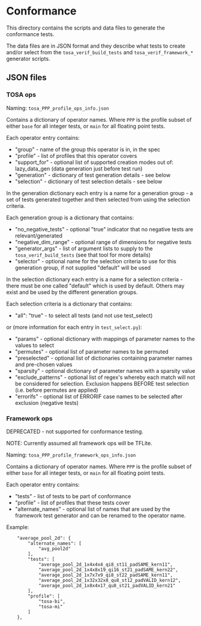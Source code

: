 # Conformance

This directory contains the scripts and data files to generate the conformance tests.

The data files are in JSON format and they describe what tests to create and/or select from the `tosa_verif_build_tests` and `tosa_verif_framework_*` generator scripts.

## JSON files

### TOSA ops

Naming: `tosa_PPP_profile_ops_info.json`

Contains a dictionary of operator names.
Where `PPP` is the profile subset of either `base` for all integer tests, or `main` for all floating point tests.

Each operator entry contains:

* "group" - name of the group this operator is in, in the spec
* "profile" - list of profiles that this operator covers
* "support_for" - optional list of supported creation modes out of: lazy_data_gen (data generation just before test run)
* "generation" - dictionary of test generation details - see below
* "selection" - dictionary of test selection details - see below

In the generation dictionary each entry is a name for a generation group -
a set of tests generated together and then selected from using the selection
criteria.

Each generation group is a dictionary that contains:

* "no_negative_tests" - optional "true" indicator that no negative tests are relevant/generated
* "negative_dim_range" - optional range of dimensions for negative tests
* "generator_args" - list of argument lists to supply to the `tosa_verif_build_tests` (see that tool for more details)
* "selector" - optional name for the selection criteria to use for this generation group, if not supplied "default" will be used

In the selection dictionary each entry is a name for a selection criteria - there must be one called "default" which is used by default. Others may exist and be used by the different generation groups.

Each selection criteria is a dictionary that contains:

* "all": "true" - to select all tests (and not use test_select)

or (more information for each entry in `test_select.py`):

* "params" - optional dictionary with mappings of parameter names to the values to select
* "permutes" - optional list of parameter names to be permuted
* "preselected" - optional list of dictionaries containing parameter names and pre-chosen values
* "sparsity" - optional dictionary of parameter names with a sparsity value
* "exclude_patterns" - optional list of regex's whereby each match will not be considered for selection. Exclusion happens BEFORE test selection (i.e.
before permutes are applied)
* "errorifs" - optional list of ERRORIF case names to be selected after exclusion (negative tests)

### Framework ops

DEPRECATED - not supported for conformance testing.

NOTE: Currently assumed all framework ops will be TFLite.

Naming: `tosa_PPP_profile_framework_ops_info.json`

Contains a dictionary of operator names.
Where `PPP` is the profile subset of either `base` for all integer tests, or `main` for all floating point tests.

Each operator entry contains:

* "tests" - list of tests to be part of conformance
* "profile" - list of profiles that these tests cover
* "alternate_names" - optional list of names that are used by the framework test generator and can be renamed to the operator name.

Example:
```
    "average_pool_2d": {
        "alternate_names": [
            "avg_pool2d"
        ],
        "tests": [
            "average_pool_2d_1x4x4x4_qi8_st11_padSAME_kern11",
            "average_pool_2d_1x4x8x19_qi16_st21_padSAME_kern22",
            "average_pool_2d_1x7x7x9_qi8_st22_padSAME_kern11",
            "average_pool_2d_1x32x32x8_qu8_st12_padVALID_kern12",
            "average_pool_2d_1x8x4x17_qu8_st21_padVALID_kern21"
        ],
        "profile": [
            "tosa-bi",
            "tosa-mi"
        ]
    },
```